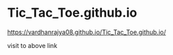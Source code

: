 # Tic_Tac_Toe.github.io

https://vardhanrajya08.github.io/Tic_Tac_Toe.github.io/

visit to above link 
